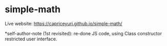 # simple-math

Live website: https://capriceyuri.github.io/simple-math/

*self-author-note (1st revisited): re-done JS code, using Class constructor restricted user interface.